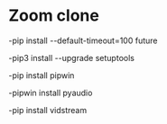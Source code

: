 # Zoom clone

-pip install --default-timeout=100 future

-pip3 install --upgrade setuptools

-pip install pipwin

-pipwin install pyaudio

-pip install vidstream

